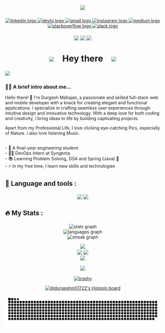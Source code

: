 <div align="center">
<!--   <img height="150" src="https://camo.githubusercontent.com/62da68eb62b1e5f175f7d1f0191dd89a653d7908feb22d37d4a0ab07365d6791/68747470733a2f2f6d656469612e67697068792e636f6d2f6d656469612f4d3967624264396e6244724f5475314d71782f67697068792e676966"  /> -->
<!--   <img height="400" src="https://raw.githubusercontent.com/hasibul-hasan-shuvo/hasibul-hasan-shuvo/main/images/coding-boy.gif"  /> -->
  <img height="300" src="https://camo.githubusercontent.com/7de37139d0b4c1ce40865e799b446c0e963a3dd8fb68d239707237c40604fa3d/68747470733a2f2f63646e2e6472696262626c652e636f6d2f75736572732f3733303730332f73637265656e73686f74732f363538313234332f6176656e746f2e676966"  />
</div>

###

<div align="center">
  <a href="https://www.linkedin.com/in/durgesh-mahajan-99bab0212" target="_blank">
    <img src="https://img.shields.io/static/v1?message=LinkedIn&logo=linkedin&label=&color=0077B5&logoColor=white&labelColor=&style=for-the-badge" height="25" alt="linkedin logo"  />
  </a>
  <a href="https://dev.to/durgeshm01722" target="_blank">
    <img src="https://img.shields.io/static/v1?message=dev.to&logo=dev.to&label=&color=0A0A0A&logoColor=white&labelColor=&style=for-the-badge" height="25" alt="devto logo"  />
  </a>
  <a href="mailto:durgeshmahajan1722@gmail.com" target="_blank">
    <img src="https://img.shields.io/static/v1?message=Gmail&logo=gmail&label=durgeshmahajan1722@gmail.com&color=D14836&logoColor=white&labelColor=&style=for-the-badge" height="25" alt="gmail logo"  />
  </a>
  <a href="https://www.instagram.com/durgeshm01722" target="_blank">
    <img src="https://img.shields.io/static/v1?message=Instagram&logo=instagram&label=&color=E4405F&logoColor=white&labelColor=&style=for-the-badge" height="25" alt="instagram logo"  />
  </a>
  <a href="https://medium.com/@durgeshmahajan1722" target="_blank">
    <img src="https://img.shields.io/static/v1?message=Medium&logo=medium&label=&color=12100E&logoColor=white&labelColor=&style=for-the-badge" height="25" alt="medium logo"  />
  </a> </br>
  <a href="https://stackoverflow.com/users/16060342/durgesh-mahajan" target="_blank">
    <img src="https://img.shields.io/static/v1?message=Stackoverflow&logo=stackoverflow&label=&color=FE7A16&logoColor=white&labelColor=&style=for-the-badge" height="25" alt="stackoverflow logo"  />
  </a>
  <a href="https://slack-xy57644.slack.com/team/U04TJB3N9H8" target="_blank">
    <img src="https://img.shields.io/static/v1?message=Slack&logo=slack&label=&color=4A154B&logoColor=white&labelColor=&style=for-the-badge" height="25" alt="slack logo"  />
  </a>
</div>

###

<div align="center">
  <img src="https://custom-icon-badges.herokuapp.com/github/followers/durgeshm01722?logo=github&style=social">
  <img src="https://custom-icon-badges.herokuapp.com/github/stars/durgeshm01722?logo=star&style=social&logoColor=black">
  <img src="https://komarev.com/ghpvc/?username=durgeshm01722">
</div>

###
 
<div align="center">

# <img src="https://user-images.githubusercontent.com/74038190/213844263-a8897a51-32f4-4b3b-b5c2-e1528b89f6f3.png" width=50 style="margin-right: 20px"/> Hey there <img src="https://user-images.githubusercontent.com/74038190/213844263-a8897a51-32f4-4b3b-b5c2-e1528b89f6f3.png" width=50 style="margin-left: 20px"/>
</div>

###
<img src="https://raw.githubusercontent.com/MartinHeinz/MartinHeinz/master/wave.gif" height="30px">

### 👩‍💻 A brief intro about me...

Hello there! 👋 I'm Durgesh Mahajan, a passionate and skilled full-stack web and mobile developer with a knack for creating elegant and functional applications. I specialize in crafting seamless user experiences through intuitive design and innovative technology. With a deep love for both coding and creativity, I bring ideas to life by building captivating projects.

Apart from my Professional Life, I love clicking eye-catching Pics, especially of Nature. I also love listening Music.
<br>

<br>- 🔭 A final-year engineering student <br>- 👨‍💻 DevOps Intern at Syngenta <br>- 📚 Learning Problem Solving, DSA and Spring (Java) 🍃<br>- ⚡ In my free time, I learn new skills and technologies</p>

###

## 🔧 Language and tools :

###
<p align="center">
  <img src="https://skillicons.dev/icons?i=html,css,js,py,qt,cpp,mysql,git,figma,react,mui,androidstudio,firebase,nodejs" />
  <img src="https://skillicons.dev/icons?i=express,mongo,postgresql,tailwind,next,aws,docker,jenkins,linux,postman,flask,spring,vercel" />
</p>

###

## 🔥   My Stats :

###

<div align="center">
  <img src="https://github-readme-stats.vercel.app/api?username=durgeshm01722&hide_title=false&hide_rank=false&show_icons=true&include_all_commits=true&count_private=true&disable_animations=false&theme=tokyonight&locale=en&hide_border=true&order=1" height="200" alt="stats graph"  /> <br/>
  <img src="https://github-readme-stats.vercel.app/api/top-langs?username=durgeshm01722&locale=en&hide_title=false&layout=compact&card_width=320&langs_count=5&theme=tokyonight&hide_border=true&order=2" height="150" alt="languages graph"  /> <br/>
  <img src="https://streak-stats.demolab.com?user=durgeshm01722&locale=en&mode=daily&theme=tokyonight&hide_border=true&border_radius=5&order=3" height="220" alt="streak graph"  /> <br/>

  <img src="https://github-profile-summary-cards.vercel.app/api/cards/profile-details?username=durgeshm01722&theme=tokyonight"> </br>
  <img src="https://github-profile-summary-cards.vercel.app/api/cards/repos-per-language?username=durgeshm01722&theme=tokyonight">
  <img src="https://github-profile-summary-cards.vercel.app/api/cards/most-commit-language?username=durgeshm01722&theme=tokyonight"> </br>
  <img src="https://github-profile-summary-cards.vercel.app/api/cards/productive-time?username=durgeshm01722&theme=tokyonight&utcOffset=8"> </br>

  <!-- [![Durgesh Mahajan StackOverflow](https://github-readme-stackoverflow.vercel.app/?userID=16060342&layout=compact&theme=dark)](https://stackoverflow.com/users/16060342/durgesh-mahajan) -->

  <img height="137px" src="https://stackoverflow-card.vercel.app/?userID=16060342&theme=dracula"/>

  [![trophy](https://github-profile-trophy.vercel.app/?username=durgeshm01722&theme=tokyonight&no-frame=true&column=7)](https://github.com/ryo-ma/github-profile-trophy)

  [![@durgeshm01722's Holopin board](https://holopin.me/durgeshm01722)](https://holopin.io/@durgeshm01722)

</div>

<img src="https://raw.githubusercontent.com/durgeshm01722/durgeshm01722/output/snake.svg" alt="Snake animation" />

